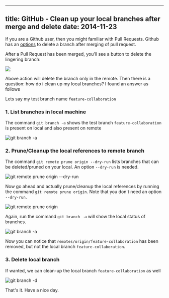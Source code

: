 ----
title: GitHub - Clean up your local branches after merge and delete
date:   2014-11-23
----

If you are a Github user, then you might familiar with Pull Requests. Github
has an [options](https://github.com/blog/1335-tidying-up-after-pull-requests)
to delete a branch after merging of pull request.

After a Pull Request has been merged, you’ll see a button to delete the lingering branch:

<img src="https://github-images.s3.amazonaws.com/skitch/Commits_next_forward_compatibility_by_rtomayko_%C2%B7_Pull_Request_%C2%B7_github_github-20121127-131321.png" style="max-width:100%;">

Above action will delete the branch only in the remote. Then there is a question:
how do i clean up my local branches? I found an answer as follows

Lets say my test branch name `feature-collaboration`

### 1. List branches in local machine

The command `git branch -a` shows the test branch `feature-collaboration`
is present on local and also present on remote

![git branch -a](/images/git/git-branch-a-before.png)

 ### 2. Prune/Cleanup the local references to remote branch

The command `git remote prune origin --dry-run` lists branches that can be
deleted/pruned on your local. An option `--dry-run` is needed.

![git remote prune origin --dry-run](/images/git/git-remote-prune-origin-dry-run.png)

Now go ahead and actually prune/cleanup the local references by running the command
`git remote prune origin`. Note that you don't need an option `--dry-run`.

![git remote prune origin](/images/git/git-remote-prune-origin.png)

Again, run the command `git branch -a` will show the local status of branches.

![git branch -a](/images/git/git-branch-a-after.png)

Now you can notice that `remotes/origin/feature-collaboration` has been removed,
but not the local branch `feature-collaboration`.

### 3. Delete local branch

If wanted, we can clean-up the local branch `feature-collaboration` as well

![git branch -d](/images/git/git-branch-d-name.png)


That's it. Have a nice day.






